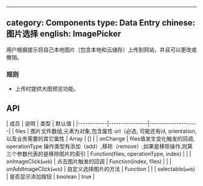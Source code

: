 ---
category: Components
type: Data Entry
chinese: 图片选择
english: ImagePicker
--------------------

用户根据提示将自己本地图片（包含本地和云储存）上传到网站，并且可以更改或撤销。

### 规则
- 上传时提供大图预览功能。


## API

| 成员        | 说明           | 类型       | 默认值       |
|------------|----------------|--------------------|
| files    | 图片文件数组,元素为对象,包含属性 url（必选, 可能还有id, orientation, 以及业务需要的其它属性     | Array  | []  |
| onChange    | files值发生变化触发的回调, operationType 操作类型有添加（add）,移除（remove）,如果是移除操作,则第三个参数代表的是移除图片的索引  | Function(files, operationType, index) |   |
| onImageClick(`web`)    | 点击图片触发的回调  | Function(index, files) |   |
| onAddImageClick(`web`) | 自定义选择图片的方法  | Function |   |
| selectable(`web`) | 是否显示添加按钮  | boolean |  true |
